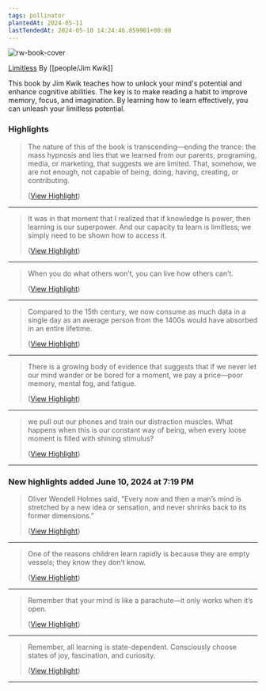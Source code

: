 ```yaml
---
tags: pollinator
plantedAt: 2024-05-11
lastTendedAt: 2024-05-10 14:24:46.859901+00:00
---
```

![rw-book-cover](https://readwise-assets.s3.amazonaws.com/media/reader/parsed_document_assets/169493960/jVX-ZRh1oG2jr-hKGbWrCMPJYRmx2VP-cO5zfzWDyy8-cover-cover.jpeg)

[Limitless]()
By [[people/Jim Kwik]]

This book by Jim Kwik teaches how to unlock your mind's potential and enhance cognitive abilities. The key is to make reading a habit to improve memory, focus, and imagination. By learning how to learn effectively, you can unleash your limitless potential.

### Highlights
> The nature of this of the book is transcending—ending the trance: the mass hypnosis and lies that we learned from our parents, programing, media, or marketing, that suggests we are limited. That, somehow, we are not enough, not capable of being, doing, having, creating, or contributing.
> 
>  ([View Highlight](https://read.readwise.io/read/01hxhbs6n4c0nx0fk1rd20z956))


---

> It was in that moment that I realized that if knowledge is power, then learning is our superpower. And our capacity to learn is limitless; we simply need to be shown how to access it.
> 
>  ([View Highlight](https://read.readwise.io/read/01hxhcvy5vryjdamydfjd88ak9))


---

> When you do what others won’t, you can live how others can’t.
> 
>  ([View Highlight](https://read.readwise.io/read/01hxhd7132yhcrmth3bz9n8cn3))


---

> Compared to the 15th century, we now consume as much data in a single day as an average person from the 1400s would have absorbed in an entire lifetime.
> 
>  ([View Highlight](https://read.readwise.io/read/01hxhe1h5gxkrnbkw4h4a8280q))


---

> There is a growing body of evidence that suggests that if we never let our mind wander or be bored for a moment, we pay a price—poor memory, mental fog, and fatigue.
> 
>  ([View Highlight](https://read.readwise.io/read/01hxhe3tnx8k1cqvhxan9y8xqw))


---

> we pull out our phones and train our distraction muscles. What happens when this is our constant way of being, when every loose moment is filled with shining stimulus?
> 
>  ([View Highlight](https://read.readwise.io/read/01hxhe8senjc8wnqydtakakn5f))


---

### New highlights added June 10, 2024 at 7:19 PM
> Oliver Wendell Holmes said, “Every now and then a man’s mind is stretched by a new idea or sensation, and never shrinks back to its former dimensions.”
> 
>  ([View Highlight](https://read.readwise.io/read/01j029we3g484wey88b3dqbsht))


---

> One of the reasons children learn rapidly is because they are empty vessels; they know they don’t know.
> 
>  ([View Highlight](https://read.readwise.io/read/01j029zb0vfq2ck1pcgre9njvn))


---

> Remember that your mind is like a parachute—it only works when it’s open.
> 
>  ([View Highlight](https://read.readwise.io/read/01j02a02av412e8jpgr83hgtya))


---

> Remember, all learning is state-dependent. Consciously choose states of joy, fascination, and curiosity.
> 
>  ([View Highlight](https://read.readwise.io/read/01j02a6s83q8291ttj59t0nj8s))


---

